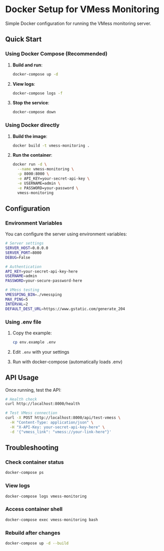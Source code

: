 # Docker Setup for VMess Monitoring

Simple Docker configuration for running the VMess monitoring server.

## Quick Start

### Using Docker Compose (Recommended)

1. **Build and run**:
   ```bash
   docker-compose up -d
   ```

2. **View logs**:
   ```bash
   docker-compose logs -f
   ```

3. **Stop the service**:
   ```bash
   docker-compose down
   ```

### Using Docker directly

1. **Build the image**:
   ```bash
   docker build -t vmess-monitoring .
   ```

2. **Run the container**:
   ```bash
   docker run -d \
     --name vmess-monitoring \
     -p 8000:8000 \
     -e API_KEY=your-secret-api-key \
     -e USERNAME=admin \
     -e PASSWORD=your-password \
     vmess-monitoring
   ```

## Configuration

### Environment Variables

You can configure the server using environment variables:

```bash
# Server settings
SERVER_HOST=0.0.0.0
SERVER_PORT=8000
DEBUG=False

# Authentication
API_KEY=your-secret-api-key-here
USERNAME=admin
PASSWORD=your-secure-password-here

# VMess testing
VMESSPING_BIN=./vmessping
MAX_PING=5
INTERVAL=2
DEFAULT_DEST_URL=https://www.gstatic.com/generate_204
```

### Using .env file

1. Copy the example:
   ```bash
   cp env.example .env
   ```

2. Edit `.env` with your settings

3. Run with docker-compose (automatically loads .env)

## API Usage

Once running, test the API:

```bash
# Health check
curl http://localhost:8000/health

# Test VMess connection
curl -X POST http://localhost:8000/api/test-vmess \
  -H "Content-Type: application/json" \
  -H "X-API-Key: your-secret-api-key-here" \
  -d '{"vmess_link": "vmess://your-link-here"}'
```

## Troubleshooting

### Check container status
```bash
docker-compose ps
```

### View logs
```bash
docker-compose logs vmess-monitoring
```

### Access container shell
```bash
docker-compose exec vmess-monitoring bash
```

### Rebuild after changes
```bash
docker-compose up -d --build
``` 